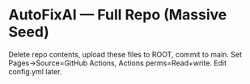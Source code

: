 # AutoFixAI — Full Repo (Massive Seed)
Delete repo contents, upload these files to ROOT, commit to main. Set Pages→Source=GitHub Actions, Actions perms=Read+write. Edit config.yml later.

